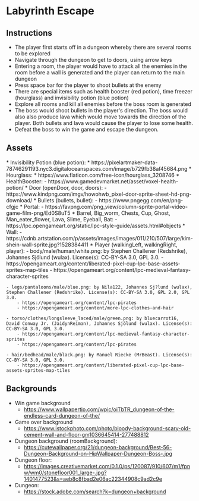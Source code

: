 # Labyrinth Escape

<h2> Instructions </h2>

* The player first starts off in a dungeon whereby there are several rooms to be explored
* Navigate through the dungeon to get to doors, using arrow keys
* Entering a room, the player would have to attack all the enemies in the room before a wall is generated and the player can return to the main dungeon
* Press space bar for the player to shoot bullets at the enemy
* There are special items such as health booster (red potion), time freezer (hourglass) and invisibility potion (blue potion)
* Explore all rooms and kill all enemies before the boss room is generated
* The boss would shoot bullets in the player's direction. The boss would also also produce lava which would move towards the direction of the player. Both bullets and lava would cause the player to lose some health.
* Defeat the boss to win the game and escape the dungeon.

<h2> Assets </h2>
* Invisibility Potion (blue potion):
    * https://pixelartmaker-data-78746291193.nyc3.digitaloceanspaces.com/image/b729fb38af45684.png
* Hourglass:
    * https://www.flaticon.com/free-icon/hourglass_3208746
* HealthBooster:
    - https://www.gamedevmarket.net/asset/voxel-health-potion/
* Door (openDoor, door, doors):
    - https://www.kindpng.com/imgv/howohwb_pixel-door-sprite-sheet-hd-png-download/
* Bullets (bullets, bullet):
    - https://www.pngegg.com/en/png-cfgjc
* Portal:
    - https://favpng.com/png_view/column-sprite-portal-video-game-film-png/Ed0S8uT5
* Barrel, Big_worm, Chests, Cup, Ghost, Man_eater_flower, Lava, Slime, Eyeball, Bat:
    - https://lpc.opengameart.org/static/lpc-style-guide/assets.html#objects
* Wall:
    - https://cdnb.artstation.com/p/assets/images/images/011/210/507/large/kim-shein-wall-sprite.jpg?1528384411
* Player (walkingLeft, walkingRight, player):
    - body/male/human/white.png: by Stephen Challener (Redshrike), Johannes Sjölund (wulax). License(s): CC-BY-SA 3.0, GPL 3.0. 
        - https://opengameart.org/content/liberated-pixel-cup-lpc-base-assets-sprites-map-tiles
        - https://opengameart.org/content/lpc-medieval-fantasy-character-sprites

    - legs/pantaloons/male/blue.png: by Nila122, Johannes Sj?lund (wulax), Stephen Challener (Redshrike). License(s): CC-BY-SA 3.0, GPL 2.0, GPL 3.0. 
        - https://opengameart.org/content/lpc-pirates
        - https://opengameart.org/content/more-lpc-clothes-and-hair

    - torso/clothes/longsleeve_laced/male/green.png: by bluecarrot16, David Conway Jr. (JaidynReiman), Johannes Sjölund (wulax). License(s): CC-BY-SA 3.0, GPL 3.0. 
        - https://opengameart.org/content/lpc-medieval-fantasy-character-sprites
        - https://opengameart.org/content/lpc-pirates

    - hair/bedhead/male/black.png: by Manuel Riecke (MrBeast). License(s): CC-BY-SA 3.0, GPL 3.0. 
        - https://opengameart.org/content/liberated-pixel-cup-lpc-base-assets-sprites-map-tiles
    
<h2> Backgrounds </h2>

* Win game background
    - https://www.wallpapertip.com/wpic/oiTbTR_dungeon-of-the-endless-card-dungeon-of-the/
* Game over background
    - https://www.istockphoto.com/photo/bloody-background-scary-old-cement-wall-and-floor-gm1036645414-277488812
* Dungeon background (roomBackground):
    - https://cutewallpaper.org/21/dungeon-background/Best-56-Dungeon-Background-on-HipWallpaper-Dungeon-Boss-.jpg
* Dungeon floor:
    - https://images.creativemarket.com/0.1.0/ps/120087/910/607/m1/fpnw/wm0/stonefloor001_large-.jpg?1401477523&s=aeb8c8fbad2e06ac22344908c9ad2c9e
* Dungeon:
    - https://stock.adobe.com/search?k=dungeon+background
